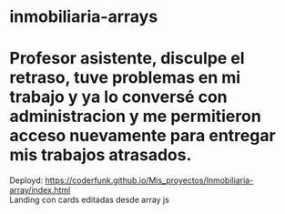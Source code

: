 # inmobiliaria-arrays
# Profesor asistente, disculpe el retraso, tuve problemas en mi trabajo y ya lo conversé con administracion y me permitieron acceso nuevamente para entregar mis trabajos atrasados.
Deployd: https://coderfunk.github.io/Mis_proyectos/Inmobiliaria-array/index.html <br>
Landing con cards editadas desde array js
